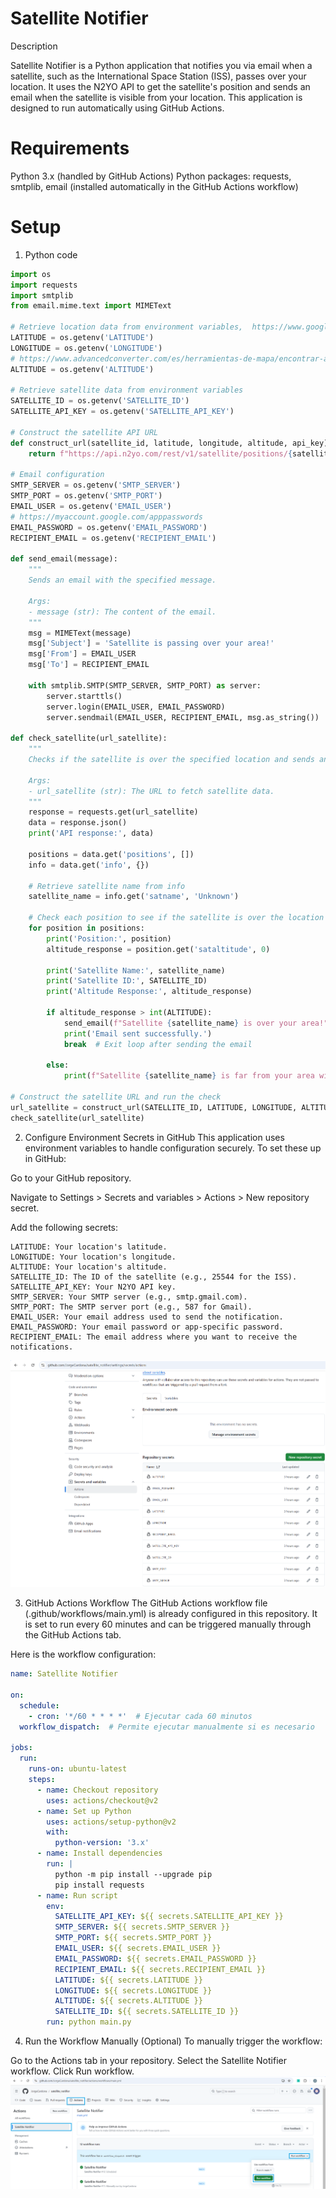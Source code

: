 # Satellite Notifier

Description

Satellite Notifier is a Python application that notifies you via email when a satellite, such as the International Space Station (ISS), passes over your location. It uses the N2YO API to get the satellite's position and sends an email when the satellite is visible from your location. This application is designed to run automatically using GitHub Actions.

# Requirements
Python 3.x (handled by GitHub Actions)
Python packages: requests, smtplib, email (installed automatically in the GitHub Actions workflow)

# Setup
1. Python code
```python
import os
import requests
import smtplib
from email.mime.text import MIMEText

# Retrieve location data from environment variables,  https://www.google.com/maps
LATITUDE = os.getenv('LATITUDE')
LONGITUDE = os.getenv('LONGITUDE')
# https://www.advancedconverter.com/es/herramientas-de-mapa/encontrar-altitud-desde-coordenadas
ALTITUDE = os.getenv('ALTITUDE')

# Retrieve satellite data from environment variables
SATELLITE_ID = os.getenv('SATELLITE_ID')
SATELLITE_API_KEY = os.getenv('SATELLITE_API_KEY')

# Construct the satellite API URL
def construct_url(satellite_id, latitude, longitude, altitude, api_key):
    return f"https://api.n2yo.com/rest/v1/satellite/positions/{satellite_id}/{latitude}/{longitude}/{altitude}/1/&apiKey={api_key}"

# Email configuration
SMTP_SERVER = os.getenv('SMTP_SERVER')
SMTP_PORT = os.getenv('SMTP_PORT')
EMAIL_USER = os.getenv('EMAIL_USER')
# https://myaccount.google.com/apppasswords
EMAIL_PASSWORD = os.getenv('EMAIL_PASSWORD')
RECIPIENT_EMAIL = os.getenv('RECIPIENT_EMAIL')

def send_email(message):
    """
    Sends an email with the specified message.
    
    Args:
    - message (str): The content of the email.
    """
    msg = MIMEText(message)
    msg['Subject'] = 'Satellite is passing over your area!'
    msg['From'] = EMAIL_USER
    msg['To'] = RECIPIENT_EMAIL

    with smtplib.SMTP(SMTP_SERVER, SMTP_PORT) as server:
        server.starttls()
        server.login(EMAIL_USER, EMAIL_PASSWORD)
        server.sendmail(EMAIL_USER, RECIPIENT_EMAIL, msg.as_string())

def check_satellite(url_satellite):
    """
    Checks if the satellite is over the specified location and sends an email if it is.
    
    Args:
    - url_satellite (str): The URL to fetch satellite data.
    """
    response = requests.get(url_satellite)
    data = response.json()
    print('API response:', data)
    
    positions = data.get('positions', [])
    info = data.get('info', {})

    # Retrieve satellite name from info
    satellite_name = info.get('satname', 'Unknown')

    # Check each position to see if the satellite is over the location
    for position in positions:
        print('Position:', position)
        altitude_response = position.get('sataltitude', 0)
        
        print('Satellite Name:', satellite_name)
        print('Satellite ID:', SATELLITE_ID)
        print('Altitude Response:', altitude_response)
        
        if altitude_response > int(ALTITUDE):
            send_email(f"Satellite {satellite_name} is over your area!")
            print('Email sent successfully.')
            break  # Exit loop after sending the email

        else:
            print(f"Satellite {satellite_name} is far from your area with an altitude of {altitude_response}.")

# Construct the satellite URL and run the check
url_satellite = construct_url(SATELLITE_ID, LATITUDE, LONGITUDE, ALTITUDE, SATELLITE_API_KEY)
check_satellite(url_satellite)
```

2. Configure Environment Secrets in GitHub
This application uses environment variables to handle configuration securely. To set these up in GitHub:

Go to your GitHub repository.

Navigate to Settings > Secrets and variables > Actions > New repository secret.

Add the following secrets:
```
LATITUDE: Your location's latitude.
LONGITUDE: Your location's longitude.
ALTITUDE: Your location's altitude.
SATELLITE_ID: The ID of the satellite (e.g., 25544 for the ISS).
SATELLITE_API_KEY: Your N2YO API key.
SMTP_SERVER: Your SMTP server (e.g., smtp.gmail.com).
SMTP_PORT: The SMTP server port (e.g., 587 for Gmail).
EMAIL_USER: Your email address used to send the notification.
EMAIL_PASSWORD: Your email password or app-specific password.
RECIPIENT_EMAIL: The email address where you want to receive the notifications.
```

![Repo Secrets](images/repo_secrets.png)


3. GitHub Actions Workflow
The GitHub Actions workflow file (.github/workflows/main.yml) is already configured in this repository. It is set to run every 60 minutes and can be triggered manually through the GitHub Actions tab.

Here is the workflow configuration:

```yaml
name: Satellite Notifier

on:
  schedule:
    - cron: '*/60 * * * *'  # Ejecutar cada 60 minutos
  workflow_dispatch:  # Permite ejecutar manualmente si es necesario

jobs:
  run:
    runs-on: ubuntu-latest
    steps:
      - name: Checkout repository
        uses: actions/checkout@v2
      - name: Set up Python
        uses: actions/setup-python@v2
        with:
          python-version: '3.x'
      - name: Install dependencies
        run: |
          python -m pip install --upgrade pip
          pip install requests
      - name: Run script
        env:
          SATELLITE_API_KEY: ${{ secrets.SATELLITE_API_KEY }}
          SMTP_SERVER: ${{ secrets.SMTP_SERVER }}
          SMTP_PORT: ${{ secrets.SMTP_PORT }}
          EMAIL_USER: ${{ secrets.EMAIL_USER }}
          EMAIL_PASSWORD: ${{ secrets.EMAIL_PASSWORD }}
          RECIPIENT_EMAIL: ${{ secrets.RECIPIENT_EMAIL }}
          LATITUDE: ${{ secrets.LATITUDE }}
          LONGITUDE: ${{ secrets.LONGITUDE }}
          ALTITUDE: ${{ secrets.ALTITUDE }}
          SATELLITE_ID: ${{ secrets.SATELLITE_ID }}
        run: python main.py
```

4. Run the Workflow Manually (Optional)
To manually trigger the workflow:

Go to the Actions tab in your repository.
Select the Satellite Notifier workflow.
Click Run workflow.
![Run Workflow Manually](images/run_workflow_manually.png)